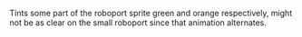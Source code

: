 Tints some part of the roboport sprite green and orange respectively, might not be as clear on the small roboport since that animation alternates.
